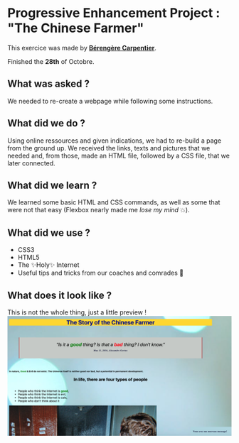 # Progressive Enhancement Project : "The Chinese Farmer"

This exercice was made by [**Bérengère Carpentier**](https://github.com/carpentierberengere/ "GitHub Profile").

Finished the **28th** of Octobre.

## What was asked ? 

We needed to re-create a webpage while following some instructions. 

## What did we do ? 

Using online ressources and given indications, we had to re-build a page from the ground up. We received the links, texts and pictures that we needed and, from those, made an HTML file, followed by a CSS file, that we later connected. 

## What did we learn ?

We learned some basic HTML and CSS commands, as well as some that were not that easy (Flexbox nearly made me *lose my mind* :boom:).

## What did we use ? 

* CSS3
* HTML5
* The :sparkles:Holy:sparkles: Internet 
* Useful tips and tricks from our coaches and comrades :blue_heart:

## What does it look like ? 

This is not the whole thing, just a little preview ! 
![PREVIEW](https://raw.githubusercontent.com/carpentierberengere/progressive-enhancement/main/preview.png)
